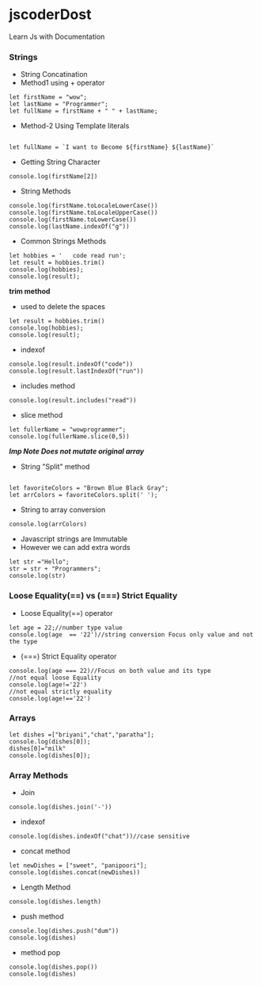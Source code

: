 # jscoderDost
Learn Js with Documentation
### Strings
- String Concatination
- Method1 using + operator
```
let firstName = "wow";
let lastName = "Programmer";
let fullName = firstName + " " + lastName;
```
- Method-2  Using Template literals
```

let fullName = `I want to Become ${firstName} ${lastName}`

```
- Getting String Character
```
console.log(firstName[2])

```

- String Methods
```
console.log(firstName.toLocaleLowerCase())
console.log(firstName.toLocaleUpperCase())
console.log(firstName.toLowerCase())
console.log(lastName.indexOf("g"))

```

- Common Strings Methods
```
let hobbies = '   code read run';
let result = hobbies.trim()
console.log(hobbies);
console.log(result);

```
**trim method**
- used to delete the spaces
```
let result = hobbies.trim()
console.log(hobbies);
console.log(result);

```
- indexof 
```
console.log(result.indexOf("code"))
console.log(result.lastIndexOf("run"))

```
- includes method
```
console.log(result.includes("read"))

```
- slice method
```
let fullerName = "wowprogrammer";
console.log(fullerName.slice(0,5))

```
***Imp  Note Does not mutate original array***

- String "Split" method
```

let favoriteColors = "Brown Blue Black Gray";
let arrColors = favoriteColors.split(' ');

```
- String to array conversion
```
console.log(arrColors)

```
- Javascript strings are Immutable
- However we can add extra words
```
let str ="Hello";
str = str + "Programmers";
console.log(str)
```

### Loose Equality(==) vs (===) Strict Equality
- Loose Equality(==) operator
```
let age = 22;//number type value
console.log(age  == '22')//string conversion Focus only value and not the type

```
- (===) Strict Equality operator
```
console.log(age === 22)//Focus on both value and its type
//not equal loose Equality
console.log(age!='22')
//not equal strictly equality
console.log(age!=='22')

```

### Arrays
```
let dishes =["briyani","chat","paratha"];
console.log(dishes[0]);
dishes[0]="milk"
console.log(dishes[0]);

```

### Array Methods
- Join
```
console.log(dishes.join('-'))

```
- indexof
```
console.log(dishes.indexOf("chat"))//case sensitive

```
- concat method
```
let newDishes = ["sweet", "panipoori"]; 
console.log(dishes.concat(newDishes))

```
- Length Method
```
console.log(dishes.length)

```
- push method
```
console.log(dishes.push("dum"))
console.log(dishes)
```
- method pop
```
console.log(dishes.pop())
console.log(dishes)

```